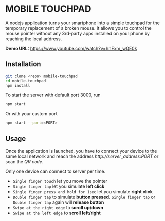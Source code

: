 # MOBILE TOUCHPAD
A nodejs application turns your smartphone into a simple touchpad for the temporary replacement of a broken mouse. It allows you to control the mouse pointer without any 3rd-party apps installed on your phone by reaching the local address.

**Demo URL:** https://www.youtube.com/watch?v=hnFxm_wQE0k

## Installation

```bash
git clone <repo> mobile-touchpad
cd mobile-touchpad
npm install
```

To start the server with default port 3000, run
```bash
npm start
```

Or with your custom port
```bash
npm start --port=<PORT>
```

## Usage
Once the application is launched, you have to connect your device to the same local network and reach the address *http://server_address:PORT* or scan the *QR code*.

Only one device can connect to server per time.

- ```Single finger touch``` let you move the pointer
- ```Single finger tap``` let you simulate **left click**
- ```Single finger press and hold for 1sec``` let you simulate **right click**
- ```Double finger tap``` to simulate **button pressed**. ```Single finger tap``` or ```Double finger tap``` again will **release button**
- ```Swipe at the right edge``` to **scroll up/down**
- ```Swipe at the left edge``` to **scroll left/right**
